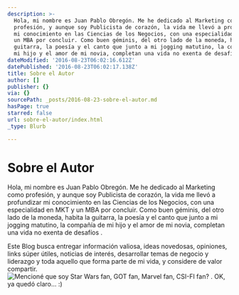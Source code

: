 ```yaml
---
description: >-
  Hola, mi nombre es Juan Pablo Obregón. Me he dedicado al Marketing como
  profesión, y aunque soy Publicista de corazón, la vida me llevó a profundizar
  mi conocimiento en las Ciencias de los Negocios, con una especialidad en MKT y
  un MBA por concluir. Como buen géminis, del otro lado de la moneda, habita la
  guitarra, la poesía y el canto que junto a mi jogging matutino, la compañía de
  mi hijo y el amor de mi novia, completan una vida no exenta de desafíos .
dateModified: '2016-08-23T06:02:16.612Z'
datePublished: '2016-08-23T06:02:17.138Z'
title: Sobre el Autor
author: []
publisher: {}
via: {}
sourcePath: _posts/2016-08-23-sobre-el-autor.md
hasPage: true
starred: false
url: sobre-el-autor/index.html
_type: Blurb

---
```

# Sobre el Autor

Hola, mi nombre es Juan Pablo Obregón. Me he dedicado al Marketing como profesión, y aunque soy Publicista de corazón, la vida me llevó a profundizar mi conocimiento en las Ciencias de los Negocios, con una especialidad en MKT y un MBA por concluir. Como buen géminis, del otro lado de la moneda, habita la guitarra, la poesía y el canto que junto a mi jogging matutino, la compañía de mi hijo y el amor de mi novia, completan una vida no exenta de desafíos .

Este Blog busca entregar información valiosa, ideas novedosas, opiniones, links súper útiles, noticias de interés, desarrollar temas de negocio y liderazgo y toda aquello que forma parte de mi vida, y considere de valor compartir.
![Mencioné que soy Star Wars fan, GOT fan, Marvel fan, CSI-FI fan? . OK, ya quedó claro... :)](https://the-grid-user-content.s3-us-west-2.amazonaws.com/98607184-140f-4209-ab79-84b25c66f722.jpg)

#